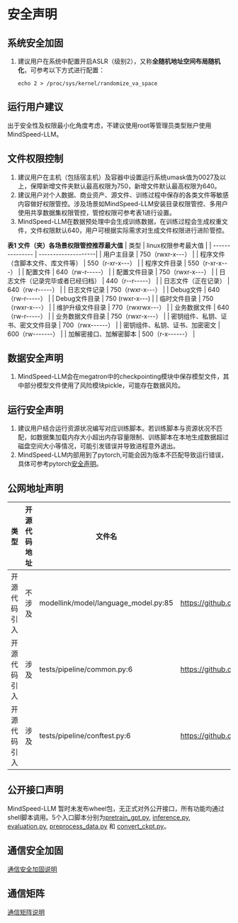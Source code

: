 # 安全声明
## 系统安全加固
1. 建议用户在系统中配置开启ASLR（级别2），又称**全随机地址空间布局随机化**，可参考以下方式进行配置：
    ```
    echo 2 > /proc/sys/kernel/randomize_va_space
    ```

## 运行用户建议
出于安全性及权限最小化角度考虑，不建议使用root等管理员类型账户使用MindSpeed-LLM。

## 文件权限控制
1. 建议用户在主机（包括宿主机）及容器中设置运行系统umask值为0027及以上，保障新增文件夹默认最高权限为750，新增文件默认最高权限为640。
2. 建议用户对个人数据、商业资产、源文件、训练过程中保存的各类文件等敏感内容做好权限管控。涉及场景如MindSpeed-LLM安装目录权限管控、多用户使用共享数据集权限管控，管控权限可参考表1进行设置。
3. MindSpeed-LLM在数据预处理中会生成训练数据，在训练过程会生成权重文件，文件权限默认640，用户可根据实际需求对生成文件权限进行进阶管控。

**表1 文件（夹）各场景权限管控推荐最大值**
| 类型          | linux权限参考最大值 |
| --------------- | --------------------|
| 用户主目录                          |    750（rwxr-x---）                |
| 程序文件（含脚本文件、库文件等）      |    550（r-xr-x---）                |
| 程序文件目录                        |    550（r-xr-x---）                |
| 配置文件                            |    640（rw-r-----）                |
| 配置文件目录                        |    750（rwxr-x---）                |
| 日志文件（记录完毕或者已经归档）      |    440（r--r-----）                |
| 日志文件（正在记录）                 |    640（rw-r-----）                |
| 日志文件记录                        |    750（rwxr-x---）                |
| Debug文件                          |    640（rw-r-----）                |
| Debug文件目录                      |    750 (rwxr-x---)                 |
| 临时文件目录                       |     750（rwxr-x---）                |
| 维护升级文件目录                    |    770（rwxrwx---）                |
| 业务数据文件                       |     640（rw-r-----）                |
| 业务数据文件目录                   |     750（rwxr-x---）                |
| 密钥组件、私钥、证书、密文文件目录   |     700（rwx------）                |
| 密钥组件、私钥、证书、加密密文      |     600（rw-------）                |
| 加解密接口、加解密脚本             |     500（r-x------）                |



## 数据安全声明

1. MindSpeed-LLM会在megatron中的checkpointing模块中保存模型文件，其中部分模型文件使用了风险模块pickle，可能存在数据风险。


## 运行安全声明

1. 建议用户结合运行资源状况编写对应训练脚本。若训练脚本与资源状况不匹配，如数据集加载内存大小超出内存容量限制、训练脚本在本地生成数据超过磁盘空间大小等情况，可能引发错误并导致进程意外退出。
2. MindSpeed-LLM内部用到了pytorch,可能会因为版本不匹配导致运行错误，具体可参考pytorch[安全声明](https://gitee.com/ascend/pytorch#%E5%AE%89%E5%85%A8%E5%A3%B0%E6%98%8E)。


## 公网地址声明

| 类型     | 开源代码地址                                                                                                         | 文件名                                                                | 公网IP地址/公网URL地址/域名/邮箱地址                                                                                                                     | 用途说明      |
|--------|----------------------------------------------------------------------------------------------------------------|--------------------------------------------------------------------|--------------------------------------------------------------------------------------------------------------------------------------------|-----------|
| 开源代码引入 | 不涉及                                                                                                            | modellink/model/language_model.py:85                                                        | https://github.com/kingoflolz/mesh-transformer-jax/                                                                          | 详情地址      |
| 开源代码引入 | 涉及                                                                                                            | tests/pipeline/common.py:6                                                        | https://github.com/microsoft/DeepSpeed/blob/master/tests/unit/common.py                                                                        | 源代码地址      |
| 开源代码引入 | 涉及                                                                                                            | tests/pipeline/conftest.py:6                                                        | https://github.com/microsoft/DeepSpeed/blob/master/tests/conftest.py                                                                          | 源代码地址      |


## 公开接口声明
MindSpeed-LLM 暂时未发布wheel包，无正式对外公开接口，所有功能均通过shell脚本调用。5个入口脚本分别为[pretrain_gpt.py](https://gitee.com/ascend/MindSpeed-LLM/blob/master/pretrain_gpt.py), [inference.py](https://gitee.com/ascend/MindSpeed-LLM/blob/master/inference.py), [evaluation.py](https://gitee.com/ascend/MindSpeed-LLM/blob/master/evaluation.py), [preprocess_data.py](https://gitee.com/ascend/MindSpeed-LLM/blob/master/tools/preprocess_data.py) 和 [convert_ckpt.py](https://gitee.com/ascend/MindSpeed-LLM/blob/master/tools/checkpoint/convert_ckpt.py)。


## 通信安全加固

[通信安全加固说明](https://gitee.com/ascend/pytorch/blob/master/SECURITYNOTE.md#%E9%80%9A%E4%BF%A1%E5%AE%89%E5%85%A8%E5%8A%A0%E5%9B%BA
)

## 通信矩阵

[通信矩阵说明](https://gitee.com/ascend/pytorch/blob/master/SECURITYNOTE.md#%E9%80%9A%E4%BF%A1%E7%9F%A9%E9%98%B5%E4%BF%A1%E6%81%AF)
